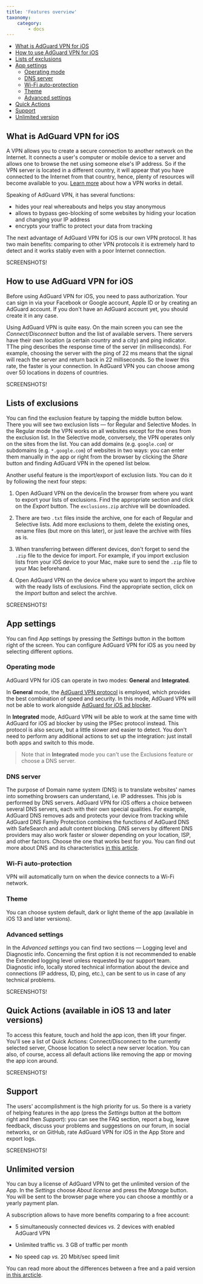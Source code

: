 ```yaml
---
title: 'Features overview'
taxonomy:
    category:
        - docs
---
```


*   [What is AdGuard VPN for iOS](#adguard-vpn)
*   [How to use AdGuard VPN for iOS](#use)
*   [Lists of exclusions](#exclusion)
*   [App settings](#settings)
    * [Operating mode](#operating-mode)
    * [DNS server](#dns-server)
    * [Wi-Fi auto-protection](#wi-fi)
    * [Theme](#theme)
    * [Advanced settings](#advanced-settings)
*   [Quick Actions](#quick-actions)
*   [Support](#support)
*   [Unlimited version](#unlimited-version)

<a name="adguard-vpn"></a>

## What is AdGuard VPN for iOS

A VPN allows you to create a secure connection to another network on the Internet. It connects a user's computer or mobile device to a server and allows one to browse the net using someone else's IP address. So if the VPN server is located in a different country, it will appear that you have connected to the Internet from that country, hence, plenty of resources will become available to you. [Learn more](link) about how a VPN works in detail.

Speaking of AdGuard VPN, it has several functions:
* hides your real whereabouts and helps you stay anonymous
* allows to bypass geo-blocking of some websites by hiding your location and changing your IP address
* encrypts your traffic to protect your data from tracking

The next advantage of AdGuard VPN for iOS is our own VPN protocol. It has two main benefits: comparing to other VPN protocols it is extremely hard to detect and it works stably even with a poor Internet connection.

SCREENSHOTS!

<a name="use"></a>

## How to use AdGuard VPN for iOS

Before using AdGuard VPN for iOS, you need to pass authorization. Your can sign in via your Facebook or Google account, Apple ID or by creating an AdGuard account. If you don't have an AdGuard account yet, you should create it in any case.

Using AdGuard VPN is quite easy. On the main screen you can see the *Connect/Disconnect* button and the list of available servers. There servers have their own location (a certain country and a city) and ping indicator. TThe ping describes the response time of the server (in milliseconds). For example, choosing the server with the ping of 22 ms means that the signal will reach the server and return back in 22 milliseconds. So the lower this rate, the faster is your connection. In AdGuard VPN you can choose among over 50 locations in dozens of countries.

SCREENSHOTS!

<a name="exclusion"></a>

## Lists of exclusions

You can find the exclusion feature by tapping the middle button below. There you will see two exclusion lists — for Regular and Selective Modes. In the Regular mode the VPN works on all websites except for the ones from the exclusion list. In the Selective mode, conversely, the VPN operates only on the sites from the list. You can add domains (e.g. `google.com`) or subdomains (e.g. `*.google.com`) of websites in two ways: you can enter them manually in the app or right from the browser by clicking the *Share* button and finding AdGuard VPN in the opened list below.

Another useful feature is the import/export of exclusion lists. You can do it by following the next four steps:

1. Open AdGuard VPN on the device/in the browser from where you want to export your lists of exclusions. Find the appropriate section and click on the *Export* button. The `exclusions.zip` archive will be downloaded.

2. There are two `.txt` files inside the archive, one for each of Regular and Selective lists. Add more exclusions to them, delete the existing ones, rename files (but more on this later), or just leave the archive with files as is.

3. When transferring between different devices, don't forget to send the `.zip` file to the device for import. For example, if you import exclusion lists from your iOS device to your Mac, make sure to send the `.zip` file to your Mac beforehand.

4. Open AdGuard VPN on the device where you want to import the archive with the ready lists of exclusions. Find the appropriate section, click on the *Import* button and select the archive.

SCREENSHOTS!

<a name="settings"></a>

## App settings

You can find App settings by pressing the *Settings* button in the bottom right of the screen. You can configure AdGuard VPN for iOS as you need by selecting different options.

<a name="operating-mode"></a>

### Operating mode

AdGuard VPN for iOS can operate in two modes: **General** and **Integrated**.

In **General** mode, the [AdGuard VPN protocol](#adguard-vpn) is employed, which provides the best combination of speed and security. In this mode, AdGuard VPN will not be able to work alongside [AdGuard for iOS ad blocker](https://kb.adguard.com/en/ios).

In **Integrated** mode, AdGuard VPN will be able to work at the same time with AdGuard for iOS ad blocker by using the IPSec protocol instead. This protocol is also secure, but a little slower and easier to detect. You don't need to perform any additional actions to set up the integration: just install both apps and switch to this mode.

>Note that in **Integrated** mode you can't use the Exclusions feature or choose a DNS server.

<a name="dns-server"></a>

### DNS server

The purpose of Domain name system (DNS) is to translate websites' names into something browsers can understand, i.e. IP addresses. This job is performed by DNS servers. AdGuard VPN for iOS offers a choice between several DNS servers, each with their own special qualities. For example, AdGuard DNS removes ads and protects your device from tracking while AdGuard DNS Family Protection combines the functions of AdGuard DNS with SafeSearch and adult content blocking. DNS servers by different DNS providers may also work faster or slower depending on your location, ISP, and other factors. Choose the one that works best for you. You can find out more about DNS and its characteristics [in this article](https://kb.adguard.com/en/general/dns-filtering#what-is-dns).

<a name="wi-fi"></a>

### Wi-Fi auto-protection

VPN will automatically turn on when the device connects to a Wi-Fi network.

<a name="theme"></a>

### Theme

You can choose system default, dark or light theme of the app (available in iOS 13 and later versions).

<a name="advanced-settings"></a>

### Advanced settings

In the *Advanced settings* you can find two sections — Logging level and Diagnostic info. Concerning the first option it is not recommended to enable the Extended logging level unless requested by our support team. Diagnostic info, locally stored technical information about the device and connections (IP address, ID, ping, etc.), can be sent to us in case of any technical problems.

SCREENSHOTS!

<a name="quick-actions"></a>

## Quick Actions (available in iOS 13 and later versions)

To access this feature, touch and hold the app icon, then lift your finger. You'll see a list of Quick Actions: Connect/Disconnect to the currently selected server, Choose location to select a new server location. You can also, of course, access all default actions like removing the app or moving the app icon around.

SCREENSHOTS!

<a name="support"></a>

## Support

The users' accomplishment is the high priority for us. So there is a variety of helping features in the app (press the *Settings* button at the bottom right and then *Support*): you can see the FAQ section, report a bug, leave feedback, discuss your problems and suggestions on our forum, in social networks, or on GitHub, rate AdGuard VPN for iOS in the App Store and export logs.

SCREENSHOTS!

<a name="unlimited-version"></a>

## Unlimited version

You can buy a license of AdGuard VPN to get the unlimited version of the App. In the *Settings* choose *About license* and press the *Manage* button. You will be sent to the browser page where you can choose a monthly or a yearly payment plan. 

A subscription allows to have more benefits comparing to a free account:

* 5 simultaneously connected devices *vs.* 2 devices with enabled AdGuard VPN

* Unlimited traffic *vs.* 3 GB of traffic per month

* No speed cap *vs.* 20 Mbit/sec speed limit

You can read more about the differences between a free and a paid version [in this arcticle](link).